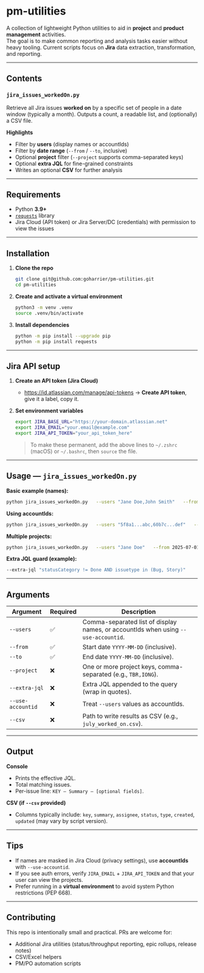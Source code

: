 # pm-utilities

A collection of lightweight Python utilities to aid in **project** and **product management** activities.  
The goal is to make common reporting and analysis tasks easier without heavy tooling. Current scripts focus on **Jira** data extraction, transformation, and reporting.

---

## Contents

### `jira_issues_workedOn.py`
Retrieve all Jira issues **worked on** by a specific set of people in a date window (typically a month). Outputs a count, a readable list, and (optionally) a CSV file.

**Highlights**
- Filter by **users** (display names or accountIds)
- Filter by **date range** (`--from` / `--to`, inclusive)
- Optional **project** filter (`--project` supports comma-separated keys)
- Optional **extra JQL** for fine-grained constraints
- Writes an optional **CSV** for further analysis

---

## Requirements

- Python **3.9+**
- [`requests`](https://pypi.org/project/requests/) library
- Jira Cloud (API token) or Jira Server/DC (credentials) with permission to view the issues

---

## Installation

1. **Clone the repo**
   ```bash
   git clone git@github.com:goharrier/pm-utilities.git
   cd pm-utilities
   ```

2. **Create and activate a virtual environment**
   ```bash
   python3 -m venv .venv
   source .venv/bin/activate
   ```

3. **Install dependencies**
   ```bash
   python -m pip install --upgrade pip
   python -m pip install requests
   ```

---

## Jira API setup

1. **Create an API token (Jira Cloud)**
   - https://id.atlassian.com/manage/api-tokens → **Create API token**, give it a label, copy it.

2. **Set environment variables**
   ```bash
   export JIRA_BASE_URL="https://your-domain.atlassian.net"
   export JIRA_EMAIL="your.email@example.com"
   export JIRA_API_TOKEN="your_api_token_here"
   ```
   > To make these permanent, add the above lines to `~/.zshrc` (macOS) or `~/.bashrc`, then `source` the file.

---

## Usage — `jira_issues_workedOn.py`

**Basic example (names):**
```bash
python jira_issues_workedOn.py   --users "Jane Doe,John Smith"   --from 2025-07-01 --to 2025-07-31   --project TBR   --csv july_worked_on.csv
```

**Using accountIds:**
```bash
python jira_issues_workedOn.py   --users "5f8a1...abc,60b7c...def"   --use-accountid   --from 2025-07-01 --to 2025-07-31   --csv july_worked_on.csv
```

**Multiple projects:**
```bash
python jira_issues_workedOn.py   --users "Jane Doe"   --from 2025-07-01 --to 2025-07-31   --project "TBR,IONG,OPS"   --csv july_multi_projects.csv
```

**Extra JQL guard (example):**
```bash
--extra-jql "statusCategory != Done AND issuetype in (Bug, Story)"
```

---

## Arguments

| Argument          | Required | Description |
|-------------------|----------|-------------|
| `--users`         | ✅       | Comma-separated list of display names, or accountIds when using `--use-accountid`. |
| `--from`          | ✅       | Start date `YYYY-MM-DD` (inclusive). |
| `--to`            | ✅       | End date `YYYY-MM-DD` (inclusive). |
| `--project`       | ❌       | One or more project keys, comma-separated (e.g., `TBR,IONG`). |
| `--extra-jql`     | ❌       | Extra JQL appended to the query (wrap in quotes). |
| `--use-accountid` | ❌       | Treat `--users` values as accountIds. |
| `--csv`           | ❌       | Path to write results as CSV (e.g., `july_worked_on.csv`). |

---

## Output

**Console**
- Prints the effective JQL.
- Total matching issues.
- Per-issue line: `KEY — Summary — [optional fields]`.

**CSV (if `--csv` provided)**
- Columns typically include: `key`, `summary`, `assignee`, `status`, `type`, `created`, `updated` (may vary by script version).

---

## Tips

- If names are masked in Jira Cloud (privacy settings), use **accountIds** with `--use-accountid`.
- If you see auth errors, verify `JIRA_EMAIL` + `JIRA_API_TOKEN` and that your user can view the projects.
- Prefer running in a **virtual environment** to avoid system Python restrictions (PEP 668).

---

## Contributing

This repo is intentionally small and practical. PRs are welcome for:
- Additional Jira utilities (status/throughput reporting, epic rollups, release notes)
- CSV/Excel helpers
- PM/PO automation scripts
